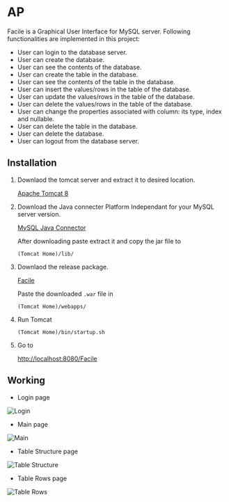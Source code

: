 # AP

Facile is a Graphical User Interface for MySQL server. Following functionalities are implemented in this project:
* User can login to the database server.
* User can create the database.
* User can see the contents of the database.
* User can create the table in the database.
* User can see the contents of the table in the database.
* User can insert the values/rows in the table of the database.
* User can update the values/rows in the table of the database.
* User can delete the values/rows in the table of the database.
* User can change the properties associated with column: its type,
index and nullable.
* User can delete the table in the database.
* User can delete the database.
* User can logout from the database server.


## Installation 

1. Downlaod the tomcat server and extract it to desired location. 

    [Apache Tomcat 8](https://tomcat.apache.org/download-80.cgi "Tomcat")
    

2. Download the Java connecter Platform Independant for your MySQL server version.

    [MySQL Java Connector](https://dev.mysql.com/downloads/connector/j/ "J connector")    

    After downloading paste extract it and copy the jar file to

    ```
    (Tomcat Home)/lib/
    ```

3. Downlaod the release package. 

    [Facile](https://github.com/talalwaseem50/AP/releases/download/v1.0/Facile.war "Facile")    

    Paste the downloaded `.war` file in

    ```
    (Tomcat Home)/webapps/
    ```

4. Run Tomcat

    ```
    (Tomcat Home)/bin/startup.sh
    ```

5. Go to

    [http://localhost:8080/Facile](http://localhost:8080/Facile "localhost")   


## Working 

* Login page

![Login](https://user-images.githubusercontent.com/14111173/122586054-9f761880-d075-11eb-84c8-6ce673e187b5.png)

* Main page

![Main](https://user-images.githubusercontent.com/14111173/122586198-cdf3f380-d075-11eb-9039-94d74c85e5ff.png)

* Table Structure page

![Table Structure](https://user-images.githubusercontent.com/14111173/122586342-fc71ce80-d075-11eb-9c1a-ddf83c0d7e5a.png)

* Table Rows page

![Table Rows](https://user-images.githubusercontent.com/14111173/122586245-dea46980-d075-11eb-99e4-0c7de119f80f.png)
